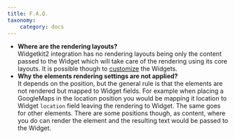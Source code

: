 ```yaml
---
title: F.A.Q.
taxonomy:
    category: docs
---
```


* **Where are the rendering layouts?** <br /> Widgetkit2 integration has no rendering layouts being only the content passed to the Widget which will take care of the rendering using its core layouts. It is possible though to [customize](/extensions/zoolanders/widgetkit/customizations) the Widgets.
* **Why the elements rendering settings are not applied?** <br /> It depends on the position, but the general rule is that the elements are not rendered but mapped to Widget fields. For example when placing a GoogleMaps in the location position you would be mapping it location to Widget `location` field leaving the rendering to Widget. The same goes for other elements. There are some positions though, as content, where you do can render the element and the resulting text would be passed to the Widget.
